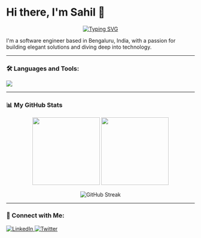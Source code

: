 # Hi there, I'm Sahil 👋

<p align="center">
  <a href="https://git.io/typing-svg"><img src="https://readme-typing-svg.herokuapp.com?font=Fira+Code&size=24&pause=1000&color=1CA6F2&width=435&lines=Software+Engineer;Always+Building;Passionate+Problem+Solver" alt="Typing SVG" /></a>
</p>

I'm a software engineer based in Bengaluru, India, with a passion for building elegant solutions and diving deep into technology.

---

### 🛠️ Languages and Tools:

<p align="left">
  <a href="https://skillicons.dev">
    <img src="https://skillicons.dev/icons?i=java,python,js,react,nodejs,spring,docker,kubernetes,aws,git,mysql,mongodb,cpp,nextjs" />
  </a>
</p>

---

### 📊 My GitHub Stats

<p align="center">
  <img height="180em" src="https://github-readme-stats.vercel.app/api?username=Lunaticfrost&show_icons=true&theme=tokyonight&include_all_commits=true&count_private=true"/>
  <img height="180em" src="https://github-readme-stats.vercel.app/api/top-langs/?username=Lunaticfrost&layout=compact&langs_count=8&theme=tokyonight"/>
</p>
<p align="center">
    <img src="https://github-readme-streak-stats.herokuapp.com/?user=Lunaticfrost&theme=tokyonight" alt="GitHub Streak">
</p>


---

### 🤝 Connect with Me:

<p align="left">
  <a href="https://www.linkedin.com/in/sahildhatterwal/" target="_blank">
    <img src="https://img.shields.io/badge/LinkedIn-0077B5?style=for-the-badge&logo=linkedin&logoColor=white" alt="LinkedIn"/>
  </a>
  <a href="https://x.com/FrostLunatic" target="_blank">
    <img src="https://img.shields.io/badge/Twitter-1DA1F2?style=for-the-badge&logo=twitter&logoColor=white" alt="Twitter"/>
  </a>
</p>
